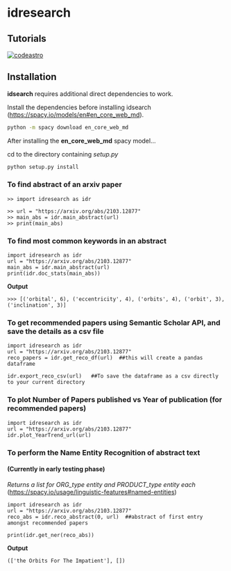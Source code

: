 # idresearch
## Tutorials

[![codeastro](https://img.shields.io/badge/Made%20at-Code/Astro-blueviolet.svg)](https://semaphorep.github.io/codeastro/)

## Installation

**idsearch** requires additional direct dependencies to work.

Install the dependencies before installing idsearch (https://spacy.io/models/en#en_core_web_md).

```sh
python -m spacy download en_core_web_md
```

After installing the **en_core_web_md** spacy model...

cd to the directory containing _setup.py_

```sh
python setup.py install
```

### To find abstract of an arxiv paper

```
>> import idresearch as idr

>> url = "https://arxiv.org/abs/2103.12877"
>> main_abs = idr.main_abstract(url)
>> print(main_abs)
```

### To find most common keywords in an abstract

```
import idresearch as idr
url = "https://arxiv.org/abs/2103.12877"
main_abs = idr.main_abstract(url)
print(idr.doc_stats(main_abs))
```
**Output**
```
>>> [('orbital', 6), ('eccentricity', 4), ('orbits', 4), ('orbit', 3), ('inclination', 3)]
```


### To get recommended papers using Semantic Scholar API, and save the details as a csv file

```
import idresearch as idr
url = "https://arxiv.org/abs/2103.12877"
reco_papers = idr.get_reco_df(url)  ##this will create a pandas dataframe

idr.export_reco_csv(url)   ##To save the dataframe as a csv directly to your current directory
```


### To plot Number of Papers published vs Year of publication (for recommended papers)

```
import idresearch as idr
url = "https://arxiv.org/abs/2103.12877"
idr.plot_YearTrend_url(url)
```

### To perform the Name Entity Recognition of abstract text
#### (Currently in early testing phase) 
*Returns a list for ORG_type entity and PRODUCT_type entity each* (https://spacy.io/usage/linguistic-features#named-entities)

```
import idresearch as idr
url = "https://arxiv.org/abs/2103.12877"
reco_abs = idr.reco_abstract(0, url)  ##abstract of first entry amongst recommended papers

print(idr.get_ner(reco_abs))
```
**Output**
```
(['the Orbits For The Impatient'], []) 
```
